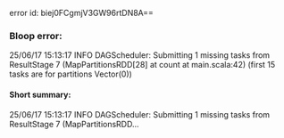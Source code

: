 error id: biej0FCgmjV3GW96rtDN8A==
### Bloop error:

25/06/17 15:13:17 INFO DAGScheduler: Submitting 1 missing tasks from ResultStage 7 (MapPartitionsRDD[28] at count at main.scala:42) (first 15 tasks are for partitions Vector(0))
#### Short summary: 

25/06/17 15:13:17 INFO DAGScheduler: Submitting 1 missing tasks from ResultStage 7 (MapPartitionsRDD...